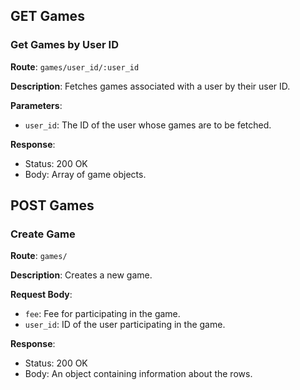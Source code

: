 ## GET Games

### Get Games by User ID

**Route**: `games/user_id/:user_id`

**Description**: Fetches games associated with a user by their user ID.

**Parameters**:
- `user_id`: The ID of the user whose games are to be fetched.

**Response**:
- Status: 200 OK
- Body: Array of game objects.

## POST Games

### Create Game

**Route**: `games/`

**Description**: Creates a new game.

**Request Body**:
- `fee`: Fee for participating in the game.
- `user_id`: ID of the user participating in the game.

**Response**:
- Status: 200 OK
- Body: An object containing information about the rows.
